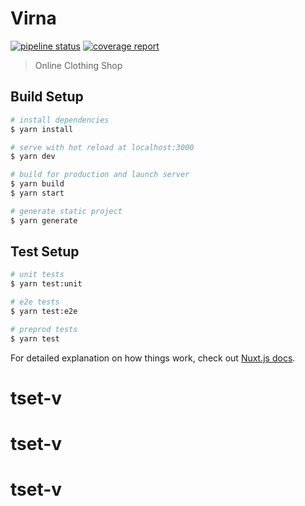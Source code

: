 # Virna

[![pipeline status](https://t-me.pp.ua/inna/virna/badges/master/pipeline.svg)](https://t-me.pp.ua/inna/virna/-/commits/master)
[![coverage report](https://t-me.pp.ua/inna/virna/badges/master/coverage.svg)](https://t-me.pp.ua/inna/virna/-/commits/master)

> Online Clothing Shop

## Build Setup

```bash
# install dependencies
$ yarn install

# serve with hot reload at localhost:3000
$ yarn dev

# build for production and launch server
$ yarn build
$ yarn start

# generate static project
$ yarn generate
```

## Test Setup

```bash
# unit tests
$ yarn test:unit

# e2e tests
$ yarn test:e2e

# preprod tests
$ yarn test
```

For detailed explanation on how things work, check out [Nuxt.js docs](https://nuxtjs.org).
# tset-v
# tset-v
# tset-v
